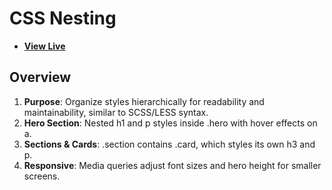 # CSS Nesting

- [**View Live**](https://tahmid-sarker.github.io/Modern-HTML-CSS-Notes/08-Various-CSS-Features/06-Nesting/)

## Overview

1. **Purpose**: Organize styles hierarchically for readability and maintainability, similar to SCSS/LESS syntax.
2. **Hero Section**: Nested h1 and p styles inside .hero with hover effects on a.
3. **Sections & Cards**: .section contains .card, which styles its own h3 and p.
4. **Responsive**: Media queries adjust font sizes and hero height for smaller screens.